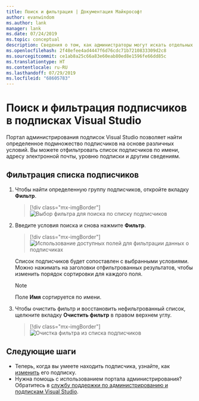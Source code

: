 ```yaml
---
title: Поиск и фильтрация | Документация Майкрософт
author: evanwindom
ms.author: lank
manager: lank
ms.date: 07/24/2019
ms.topic: conceptual
description: Сведения о том, как администраторы могут искать отдельных подписчиков или группы на портале администрирования.
ms.openlocfilehash: 2f48efee4ad4447f6d76cdc71b7210833309d2c8
ms.sourcegitcommit: ce1ab8a25c66a83e60eab80ed8e1596fe66dd85c
ms.translationtype: HT
ms.contentlocale: ru-RU
ms.lasthandoff: 07/29/2019
ms.locfileid: "68605783"
---
```

# <a name="search-and-filter-subscribers-in-visual-studio-subscriptions"></a>Поиск и фильтрация подписчиков в подписках Visual Studio
Портал администрирования подписок Visual Studio позволяет найти определенное подмножество подписчиков на основе различных условий. Вы можете отфильтровать список подписчиков по имени, адресу электронной почты, уровню подписки и другим сведениям.

## <a name="to-filter-the-subscriber-list"></a>Фильтрация списка подписчиков
1. Чтобы найти определенную группу подписчиков, откройте вкладку **Фильтр**.
   > [!div class="mx-imgBorder"]
   > ![Выбор фильтра для поиска по списку подписчиков](media/filter-list.png)

2. Введите условия поиска и снова нажмите **Фильтр**.
   > [!div class="mx-imgBorder"]
   > ![Использование доступных полей для фильтрации данных о подписчиках](media/filter-subscribers.png)

   Список подписчиков будет сопоставлен с выбранными условиями.  Можно нажимать на заголовки отфильтрованных результатов, чтобы изменить порядок сортировки для каждого поля.  
   > [!NOTE]
   > Поле **Имя** сортируется по имени.

3. Чтобы очистить фильтр и восстановить нефильтрованный список, щелкните вкладку **Очистить фильтр** в правом верхнем углу. 
   > [!div class="mx-imgBorder"]
   > ![Очистка фильтра из списка подписчиков](media/clear-filter.png)

## <a name="next-steps"></a>Следующие шаги
- Теперь, когда вы умеете находить подписчика, узнайте, как [изменить](edit-license.md) его подписку.
- Нужна помощь с использованием портала администрирования?  Обратитесь в [службу поддержки по администрированию и подпискам Visual Studio](https://visualstudio.microsoft.com/support/support-overview-vs).